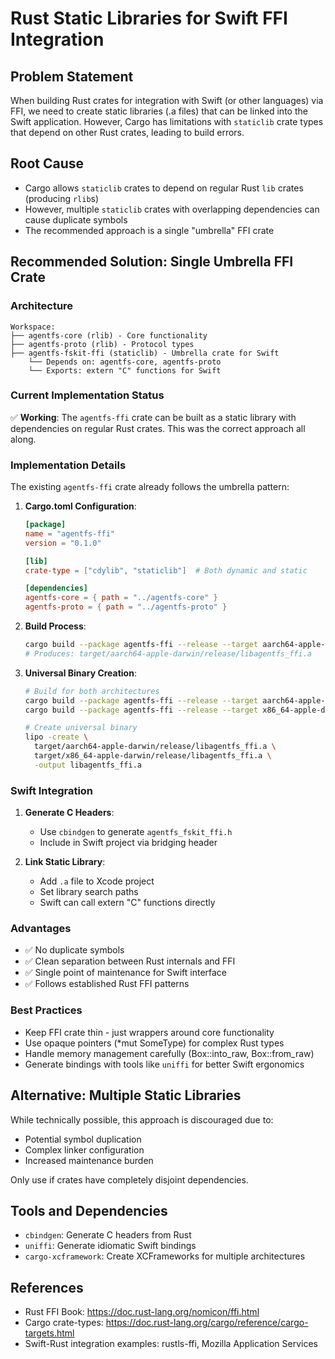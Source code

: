 # Rust Static Libraries for Swift FFI Integration

## Problem Statement

When building Rust crates for integration with Swift (or other languages) via FFI, we need to create static libraries (.a files) that can be linked into the Swift application. However, Cargo has limitations with `staticlib` crate types that depend on other Rust crates, leading to build errors.

## Root Cause

- Cargo allows `staticlib` crates to depend on regular Rust `lib` crates (producing `rlib`s)
- However, multiple `staticlib` crates with overlapping dependencies can cause duplicate symbols
- The recommended approach is a single "umbrella" FFI crate

## Recommended Solution: Single Umbrella FFI Crate

### Architecture

```
Workspace:
├── agentfs-core (rlib) - Core functionality
├── agentfs-proto (rlib) - Protocol types
├── agentfs-fskit-ffi (staticlib) - Umbrella crate for Swift
    └── Depends on: agentfs-core, agentfs-proto
    └── Exports: extern "C" functions for Swift
```

### Current Implementation Status

✅ **Working**: The `agentfs-ffi` crate can be built as a static library with dependencies on regular Rust crates. This was the correct approach all along.

### Implementation Details

The existing `agentfs-ffi` crate already follows the umbrella pattern:

1. **Cargo.toml Configuration**:
   ```toml
   [package]
   name = "agentfs-ffi"
   version = "0.1.0"

   [lib]
   crate-type = ["cdylib", "staticlib"]  # Both dynamic and static

   [dependencies]
   agentfs-core = { path = "../agentfs-core" }
   agentfs-proto = { path = "../agentfs-proto" }
   ```

2. **Build Process**:
   ```bash
   cargo build --package agentfs-ffi --release --target aarch64-apple-darwin
   # Produces: target/aarch64-apple-darwin/release/libagentfs_ffi.a
   ```

3. **Universal Binary Creation**:
   ```bash
   # Build for both architectures
   cargo build --package agentfs-ffi --release --target aarch64-apple-darwin
   cargo build --package agentfs-ffi --release --target x86_64-apple-darwin

   # Create universal binary
   lipo -create \
     target/aarch64-apple-darwin/release/libagentfs_ffi.a \
     target/x86_64-apple-darwin/release/libagentfs_ffi.a \
     -output libagentfs_ffi.a
   ```

### Swift Integration

1. **Generate C Headers**:
   - Use `cbindgen` to generate `agentfs_fskit_ffi.h`
   - Include in Swift project via bridging header

2. **Link Static Library**:
   - Add `.a` file to Xcode project
   - Set library search paths
   - Swift can call extern "C" functions directly

### Advantages

- ✅ No duplicate symbols
- ✅ Clean separation between Rust internals and FFI
- ✅ Single point of maintenance for Swift interface
- ✅ Follows established Rust FFI patterns

### Best Practices

- Keep FFI crate thin - just wrappers around core functionality
- Use opaque pointers (*mut SomeType) for complex Rust types
- Handle memory management carefully (Box::into_raw, Box::from_raw)
- Generate bindings with tools like `uniffi` for better Swift ergonomics

## Alternative: Multiple Static Libraries

While technically possible, this approach is discouraged due to:
- Potential symbol duplication
- Complex linker configuration
- Increased maintenance burden

Only use if crates have completely disjoint dependencies.

## Tools and Dependencies

- `cbindgen`: Generate C headers from Rust
- `uniffi`: Generate idiomatic Swift bindings
- `cargo-xcframework`: Create XCFrameworks for multiple architectures

## References

- Rust FFI Book: https://doc.rust-lang.org/nomicon/ffi.html
- Cargo crate-types: https://doc.rust-lang.org/cargo/reference/cargo-targets.html
- Swift-Rust integration examples: rustls-ffi, Mozilla Application Services
